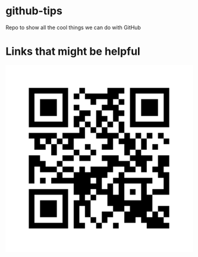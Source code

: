 # github-tips
Repo to show all the cool things we can do with GitHub



# Links that might be helpful

<img src="qr-code.png" width="1000" />